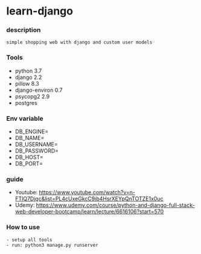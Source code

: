 # learn-django

### description

```
simple shopping web with django and custom user models
```


### Tools

- python 3.7
- django 2.2
- pillow 8.3
- django-environ 0.7
- psycopg2 2.9
- postgres

### Env variable

- DB_ENGINE=
- DB_NAME=
- DB_USERNAME=
- DB_PASSWORD=
- DB_HOST=
- DB_PORT=

### guide

- Youtube: https://www.youtube.com/watch?v=n-FTlQ7Djqc&list=PL4cUxeGkcC9ib4HsrXEYpQnTOTZE1x0uc
- Udemy: https://www.udemy.com/course/python-and-django-full-stack-web-developer-bootcamp/learn/lecture/6616106?start=570

### How to use

```
- setup all tools
- run: python3 manage.py runserver
```